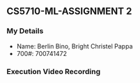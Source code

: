 ## CS5710-ML-ASSIGNMENT 2

### My Details

- Name: Berlin Bino, Bright Christel Pappa 
- 700#: 700741472

### Execution Video Recording
